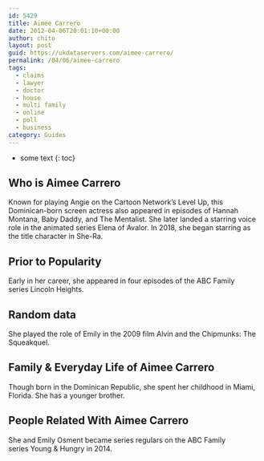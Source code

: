 ```yaml
---
id: 5429
title: Aimee Carrero
date: 2012-04-06T20:01:10+00:00
author: chito
layout: post
guid: https://ukdataservers.com/aimee-carrero/
permalink: /04/06/aimee-carrero
tags:
  - claims
  - lawyer
  - doctor
  - house
  - multi family
  - online
  - poll
  - business
category: Guides
---
```


* some text
{: toc}
          
          
## Who is  Aimee Carrero
                  
                  
                  
Known for playing Angie on the Cartoon Network&#8217;s Level Up, this Dominican-born screen actress also appeared in episodes of Hannah Montana, Baby Daddy, and The Mentalist. She later landed a starring voice role in the animated series Elena of Avalor. In 2018, she began starring as the title character in She-Ra.
                  
                
                
                
## Prior to Popularity 
                  
                  
                  
Early in her career, she appeared in four episodes of the ABC Family series Lincoln Heights.
                  
                
                
                
## Random data 
                  
                  
                  
She played the role of Emily in the 2009 film Alvin and the Chipmunks: The Squeakquel.
                  
                
                
                
## Family & Everyday Life of Aimee Carrero
                  
                  
                  
Though born in the Dominican Republic, she spent her childhood in Miami, Florida. She has a younger brother.
                  
                
                
                
## People Related With  Aimee Carrero
                  
                  
                  
She and Emily Osment became series regulars on the ABC Family series Young & Hungry in 2014.
                  
                
              
            
          
          
          
    
    
  
